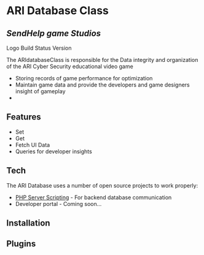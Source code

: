 # ARI Database Class
## _SendHelp game Studios_

Logo
Build Status
Version

The ARIdatabaseClass is responsible for the Data integrity and organization of the
ARI Cyber Security educational video game
- Storing records of game performance for optimization
- Maintain game data and provide the developers and game designers insight of gameplay
- 
## Features
- Set
- Get 
- Fetch UI Data
- Queries for developer insights

## Tech
The ARI Database uses a number of open source projects to work properly:

- [PHP Server Scripting] - For backend database communication 
- Developer portal - Coming soon...

## Installation

## Plugins

[//]: # (These are reference links used in the body)

   [PHP Server Scripting]: <https://www.php.net/>
